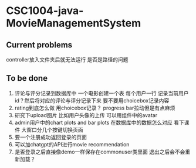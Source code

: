 # CSC1004-java-MovieManagementSystem
## Current problems
controller放入文件夹后就无法运行 是否是路径的问题
## To be done
1. 评论与评分记录到数据库中 一个电影创建一个表 每个用户一行 记录当前用户id？然后将对应的评论与评分记录下来 
要不要用choicebox记录内容
2. rating到底怎么做 用choicebox记录？ progress bar拉动但是有点麻烦
3. 研究下upload图片 比如用户头像的上传 可以用组件中的avatar
4. admin用户中的chart plots and bar plots 在数据库中的数据怎么对应 看下课件 大窗口分几个按键切换页面
5. 要一个注册成功返回登录的页面
6. 可以加chatgpt的API进行movie recommendation
7. 是否登录之后直接像demo一样保存在commonuser类里面 退出之后会不会重新加载？